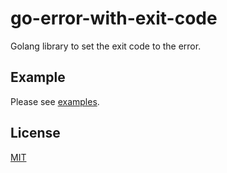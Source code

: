 # go-error-with-exit-code

Golang library to set the exit code to the error.

## Example

Please see [examples](examples/example.go).

## License

[MIT](LICENSE)
